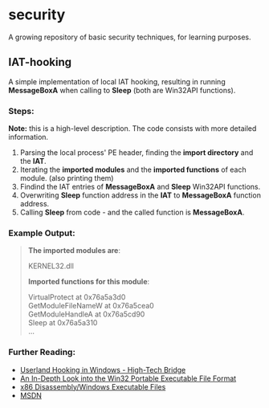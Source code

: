 # security
A growing repository of basic security techniques, for learning purposes.


## IAT-hooking
A simple implementation of local IAT hooking, resulting in running **MessageBoxA** when calling to **Sleep** (both are Win32API functions).  

### Steps:  
**Note:** this is a high-level description. The code consists with more detailed information.

1. Parsing the local process' PE header, finding the **import directory** and the **IAT**.
2. Iterating the **imported modules** and the **imported functions** of each module. (also printing them)
3. Findind the IAT entries of **MessageBoxA** and **Sleep** Win32API functions.
4. Overwriting **Sleep** function address in the **IAT** to **MessageBoxA** function address.
5. Calling **Sleep** from code - and the called function is **MessageBoxA**.

### Example Output:
>**The imported modules are**:
>
>KERNEL32.dll  
>
>**Imported functions for this module**:  
>
>
>
>VirtualProtect at 0x76a5a3d0  
>GetModuleFileNameW at 0x76a5cea0  
>GetModuleHandleA at 0x76a5cd90  
>Sleep at 0x76a5a310  
>...  

### Further Reading:  
- [Userland Hooking in Windows - High-Tech Bridge](https://www.htbridge.com/whitepaper/Userland%20Hooking%20in%20Windows.pdf)
- [An In-Depth Look into the Win32 Portable Executable File Format](http://www.delphibasics.info/home/delphibasicsarticles/anin-depthlookintothewin32portableexecutablefileformat-part1)
- [x86 Disassembly/Windows Executable Files](https://en.wikibooks.org/wiki/X86_Disassembly/Windows_Executable_Files)
- [MSDN](https://developer.microsoft.com/en-us/windows/desktop/develop)